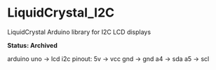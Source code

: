 # LiquidCrystal_I2C

LiquidCrystal Arduino library for I2C LCD displays

**Status: Archived** 

arduino uno -> lcd i2c
pinout:
5v -> vcc
gnd -> gnd
a4 -> sda
a5 -> scl
